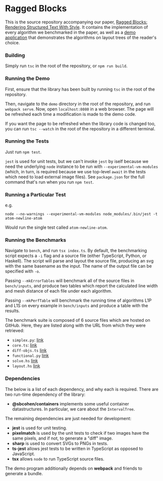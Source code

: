 # Ragged Blocks

This is the source repository accompanying our paper, [Ragged Blocks: Rendering Structured Text With Style](https://arxiv.org/pdf/2507.06460). It contains the implementation of every algorithm we benchmarked in the paper, as well as a [demo application](https://sbcohen2000.github.io/ragged-blocks/) that demonstrates the algorithms on layout trees of the reader's choice.

### Building
Simply run `tsc` in the root of the repository, or `npm run build`.

### Running the Demo
First, ensure that the library has been built by running `tsc` in the root of the repository.

Then, navigate to the `demo` directory in the root of the repository, and run `webpack serve`.
Now, open `localhost:8080` in a web browser.
The page will be refreshed each time a modification is made to the demo code.

If you want the page to be refreshed when the library code is changed too, you can run `tsc --watch` in the root of the repository in a different terminal.

### Running the Tests
Just run `npm test`.

`jest` is used for unit tests, but we can't invoke `jest` by iself because we need the underlying `node` instance to be run with `--experimental-vm-modules` (which, in turn, is required because we use top-level `await` in the tests which need to load external image files).
See `package.json` for the full command that's run when you run `npm test`.

### Running a Particular Test

e.g.
```
node --no-warnings --experimental-vm-modules node_modules/.bin/jest -t atom-newline-atom
```
Would run the single test called `atom-newline-atom`.

### Running the Benchmarks

Navigate to `bench`, and run `tsx index.ts`. By default, the benchmarking script expects a `-i` flag and a source file (either TypeScript, Python, or Haskell). The script will parse and layout the source file, producing an svg with the same basename as the input. The name of the output file can be specified with `-o`.

Passing `--mkErrorTables` will benchmark all of the source files in `bench/inputs`, and produce two tables which report the calculated line width and mesh distance of each file under each algorithm.

Passing `--mkPerfTable` will benchmark the running time of algorithms L1P and L1S on every example in `bench/inputs` and produce a table with the results.

The benchmark suite is composed of 6 source files which are hosted on GitHub. Here, they are listed along with the URL from which they were retrieved:
- `simplex.py`: [link](https://github.com/TheAlgorithms/Python/blob/master/linear_programming/simplex.py)
- `core.ts`: [link](https://raw.githubusercontent.com/microsoft/TypeScript/refs/heads/main/src/compiler/core.ts)
- `diff-objs.ts` [link](https://github.com/ramda/ramda/wiki/Cookbook)
- `functional.py` [link](https://github.com/pytorch/pytorch/blob/a72b4eb80604f5f7997c7695cc8a63ca3f3c8ff1/torch/functional.py)
- `solve.hs` [link](https://gitlab.haskell.org/ghc/ghc/-/blob/master/compiler/GHC/Tc/Solver/Solve.hs?ref_type=heads)
- `layout.hs` [link](https://github.com/sbcohen2000/breaking-spaces/blob/main/Layout.hs)

### Dependencies

The below is a list of each dependency, and why each is required.
There are two run-time dependency of the library:
- **@sbcohen/containers** implements some useful container datastructures. In particular, we care about the `IntervalTree`.

The remaining dependencies are just needed for development:
- **jest** is used for unit testing.
- **pixelmatch** is used by the unit tests to check if two images have the same pixels, and if not, to generate a "diff" image.
- **sharp** is used to convert SVGs to PNGs in tests.
- **ts-jest** allows jest tests to be written in TypeScript as opposed to JavaScript.
- **tsx** allows `node` to run TypeScript source files.

The demo program additionally depends on **webpack** and friends to generate a bundle.
